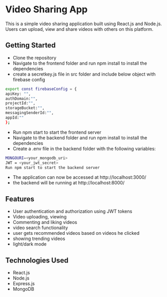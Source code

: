 
# Video Sharing App

This is a simple video sharing application built using React.js and Node.js. Users can upload, view and share videos with others on this platform.

## Getting Started


- Clone the repository
- Navigate to the frontend folder and run npm install to install the dependencies
- create a secretkey.js file in src folder and include below object with firebase config
```bash
export const firebaseConfig = {
apiKey: "",
authDomain:"",
projectId:"",
storageBucket:"",
messagingSenderId:"",
appId:""
};
```
- Run npm start to start the frontend server
- Navigate to the backend folder and run npm install to install the dependencies
- Create a .env file in the backend folder with the following variables:
```bash
MONGOURI=<your_mongodb_uri>
JWT = <your_jwt_secret>
Run npm start to start the backend server
```
- The application can now be accessed at http://localhost:3000/
- the backend will be running at http://localhost:8000/

## Features
- User authentication and authorization using JWT tokens
- Video uploading, viewing 
- Commenting and liking videos
- video search functionality
- user gets recommended videos based on videos he clicked
- showing trending videos 
- light/dark mode


## Technologies Used
- React.js
- Node.js
- Express.js
- MongoDB









